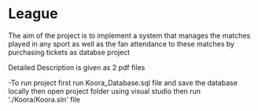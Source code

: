 # League

The aim of the project is to implement a system that manages the matches played in any sport as well
as the fan attendance to these matches by purchasing tickets as databse project

Detailed Description is given as 2 pdf files

-To run project first run Koora_Database.sql file and save the database locally then open project folder using visual studio then run './Koora/Koora.sln' file